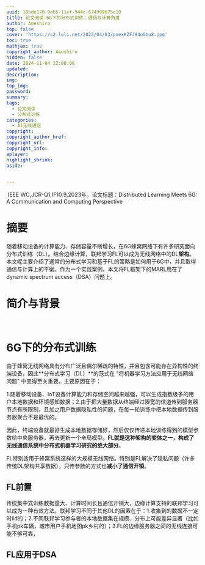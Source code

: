 ```yaml
---
uuid: 18bde170-9ab5-11ef-944c-674999675c10
title: 论文阅读-6G下的分布式训练：通信与计算角度
author: Ameshiro
top: false
cover: 'https://s2.loli.net/2023/04/03/pvexKZFJ94oGbu8.jpg'
toc: true
mathjax: true
copyright_author: Ameshiro
hidden: false
date: 2024-11-04 22:00:06
updated:
description:
img:
top_img:
password:
summary:
tags:
  - 论文阅读
  - 分布式训练
categories:
  - AI无线通信
copyright:
copyright_author_href:
copyright_url:
copyright_info:
aplayer:
highlight_shrink:
aside:	
 

---
```


​		IEEE WC,JCR-Q1,IF10.9,2023年。论文标题：Distributed Learning Meets 6G: A Communication and Computing Perspective

# 摘要

​		随着移动设备的计算能力、存储容量不断增长，在6G蜂窝网络下有许多研究面向分布式训练（DL）。结合边缘计算，联邦学习FL可以成为无线网络中的DL**架构**。本文呢主要介绍了通常的分布式学习和基于FL的策略是如何用于6G中，并且取得通信与计算上的平衡。作为一个实践案例，本文将FL框架下的MARL用在了dynamic spectrum access（DSA）问题上。

# 简介与背景

​	

# 6G下的分布式训练

​		由于蜂窝无线网络具有分布广泛且偶尔稀疏的特性，并且包含可能存在异构性的终端设备，因此**分布式学习（DL）**的范式在 "将机器学习方法应用于无线网络问题" 中变得至关重要。主要原因在于：

​		1.随着移动设备、IoT设备计算能力和存储空间越来越强，可以生成指数级多的用户本地数据和环境感知数据；2.由于把大量数据从终端经过限宽的信道传到服务器节点有所限制，且加之用户数据隐私性的问题，在每一轮训练中把本地数据传到服务器聚合不是最优的。

​		因此，终端设备就最好生成本地数据存储好，然后仅仅传递本地训练得到的模型参数给中央服务器，再去更新一个全局模型。**FL就是这种架构的变体之一，构成了无线通信系统中分布式机器学习研究的绝大部分**。

​		FL特别适用于蜂窝系统这样的大规模无线网络。特别是FL解决了隐私问题（许多传统DL架构共享数据），只传参数的方式也**减小了通信开销**。

## FL前置

​	传统集中式训练数据量大、计算时间长且通信开销大，边缘计算支持的联邦学习可以成为一种有效方法。联邦学习不同于其他DL的因素在于：1.收集到的数据不一定时iid的；2.不同联邦学习参与者的本地数据集在规模、分布上可能差异显著（比如手机pk车辆，城市用户手机地图pk乡村的）；3.FL的边缘服务器之间的无线连接可能不够可靠，

## FL应用于DSA
